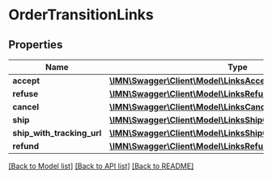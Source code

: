 # OrderTransitionLinks

## Properties
Name | Type | Description | Notes
------------ | ------------- | ------------- | -------------
**accept** | [**\IMN\Swagger\Client\Model\LinksAcceptOrderLink**](LinksAcceptOrderLink.md) |  | [optional] 
**refuse** | [**\IMN\Swagger\Client\Model\LinksRefuseOrderLink**](LinksRefuseOrderLink.md) |  | [optional] 
**cancel** | [**\IMN\Swagger\Client\Model\LinksCancelOrderLink**](LinksCancelOrderLink.md) |  | [optional] 
**ship** | [**\IMN\Swagger\Client\Model\LinksShipOrderLink**](LinksShipOrderLink.md) |  | [optional] 
**ship_with_tracking_url** | [**\IMN\Swagger\Client\Model\LinksShipOrderWithTrackingUrlLink**](LinksShipOrderWithTrackingUrlLink.md) |  | [optional] 
**refund** | [**\IMN\Swagger\Client\Model\LinksRefundOrderLink**](LinksRefundOrderLink.md) |  | [optional] 

[[Back to Model list]](../README.md#documentation-for-models) [[Back to API list]](../README.md#documentation-for-api-endpoints) [[Back to README]](../README.md)


